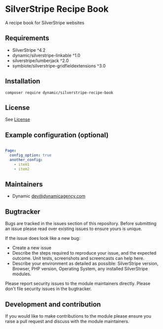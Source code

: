 # SilverStripe Recipe Book

A recipe book for SilverStripe websites

## Requirements

* SilverStripe ^4.2
* dynamic/silverstripe-linkable ^1.0
* silverstripe/lumberjack ^2.0
* symbiote/silverstripe-gridfieldextensions ^3.0

## Installation

```
composer require dynamic/silverstripe-recipe-book
```

## License
See [License](license.md)

## Example configuration (optional)

```yaml

Page:
  config_option: true
  another_config:
    - item1
    - item2

```

## Maintainers
 * Dynamic <dev@dynamicagency.com>

## Bugtracker
Bugs are tracked in the issues section of this repository. Before submitting an issue please read over
existing issues to ensure yours is unique.

If the issue does look like a new bug:

 - Create a new issue
 - Describe the steps required to reproduce your issue, and the expected outcome. Unit tests, screenshots
 and screencasts can help here.
 - Describe your environment as detailed as possible: SilverStripe version, Browser, PHP version,
 Operating System, any installed SilverStripe modules.

Please report security issues to the module maintainers directly. Please don't file security issues in the bugtracker.

## Development and contribution
If you would like to make contributions to the module please ensure you raise a pull request and discuss with the module maintainers.
